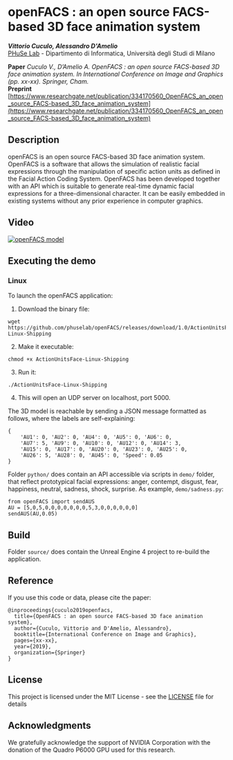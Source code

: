 

# openFACS : an open source FACS-based 3D face animation system

***Vittorio Cuculo, Alessandro D'Amelio***  
[PHuSe Lab](https://phuselab.di.unimi.it) - Dipartimento di Informatica, Università degli Studi di Milano  

**Paper** *Cuculo V., D’Amelio A. OpenFACS : an open source FACS-based 3D face animation system. In International Conference on Image and Graphics (pp. xx-xx). Springer, Cham.*  
**Preprint** [https://www.researchgate.net/publication/334170560_OpenFACS_an_open_source_FACS-based_3D_face_animation_system](https://www.researchgate.net/publication/334170560_OpenFACS_an_open_source_FACS-based_3D_face_animation_system)

## Description 
openFACS is an open source FACS-based 3D face animation system. OpenFACS is a software that allows the simulation of realistic facial expressions through the manipulation of specific action units as defined in the Facial Action Coding System. OpenFACS has been developed together with an API which is suitable to generate real-time dynamic facial expressions for a three-dimensional character. It can be easily embedded in existing systems without any prior experience in computer graphics.

## Video
[![openFACS model](https://img.youtube.com/vi/fzMYU-9qYaw/0.jpg)](https://www.youtube.com/watch?v=fzMYU-9qYaw "openFACS model")

## Executing the demo

### Linux
To launch the openFACS application:

1. Download the binary file:
```
wget https://github.com/phuselab/openFACS/releases/download/1.0/ActionUnitsFace-Linux-Shipping
```
2. Make it executable:
```
chmod +x ActionUnitsFace-Linux-Shipping
```
3. Run it:
```
./ActionUnitsFace-Linux-Shipping
```
4. This will open an UDP server on localhost, port 5000.

The 3D model is reachable by sending a JSON message formatted as follows, where the labels are self-explaining:
```
{
    'AU1': 0, 'AU2': 0, 'AU4': 0, 'AU5': 0, 'AU6': 0,
    'AU7': 5, 'AU9': 0, 'AU10': 0, 'AU12': 0, 'AU14': 3,
    'AU15': 0, 'AU17': 0, 'AU20': 0, 'AU23': 0, 'AU25': 0,
    'AU26': 5, 'AU28': 0, 'AU45': 0, 'Speed': 0.05
}
```

Folder `python/` does contain an API accessible via scripts in `demo/` folder, that reflect prototypical facial expressions: anger, contempt, disgust, fear, happiness, neutral, sadness, shock, surprise.
As example, `demo/sadness.py`:

    from openFACS import sendAUS
    AU = [5,0,5,0,0,0,0,0,0,0,5,3,0,0,0,0,0,0]
    sendAUS(AU,0.05)

## Build
Folder `source/` does contain the Unreal Engine 4 project to re-build the application.

## Reference

If you use this code or data, please cite the paper:
```
@inproceedings{cuculo2019openfacs,
  title={OpenFACS : an open source FACS-based 3D face animation system},
  author={Cuculo, Vittorio and D'Amelio, Alessandro},
  booktitle={International Conference on Image and Graphics},
  pages={xx-xx},
  year={2019},
  organization={Springer}
}
```

## License

This project is licensed under the MIT License - see the [LICENSE](LICENSE) file for details

## Acknowledgments

We gratefully acknowledge the support of NVIDIA Corporation with the donation of the Quadro P6000 GPU used for this research.


